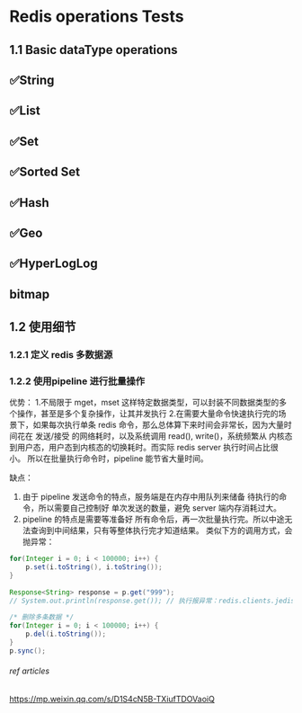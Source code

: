 # Redis operations Tests

## 1.1 Basic dataType operations
## ✅String
## ✅List
## ✅Set
## ✅Sorted Set
## ✅Hash
## ✅Geo
## ✅HyperLogLog
## bitmap

## 1.2 使用细节
### 1.2.1 定义 redis 多数据源

### 1.2.2 使用pipeline 进行批量操作
优势：
1.不局限于 mget，mset 这样特定数据类型，可以封装不同数据类型的多个操作，甚至是多个复杂操作，让其并发执行
2.在需要大量命令快速执行完的场景下，如果每次执行单条 redis 命令，那么总体算下来时间会非常长，因为大量时间花在 发送/接受 的网络耗时，以及系统调用 read(), write()，系统频繁从 内核态到用户态，用户态到内核态的切换耗时。而实际 redis server 执行时间占比很小。
  所以在批量执行命令时，pipeline 能节省大量时间。

缺点：
1. 由于 pipeline 发送命令的特点，服务端是在内存中用队列来储备 待执行的命令，所以需要自己控制好 单次发送的数量，避免 server 端内存消耗过大。
2. pipeline 的特点是需要等准备好 所有命令后，再一次批量执行完。所以中途无法查询到中间结果，只有等整体执行完才知道结果。
类似下方的调用方式，会抛异常：
```java
for(Integer i = 0; i < 100000; i++) {
    p.set(i.toString(), i.toString());
}
 
Response<String> response = p.get("999");
// System.out.println(response.get()); // 执行报异常：redis.clients.jedis.exceptions.JedisDataException: Please close pipeline or multi block before calling this method.
 
/* 删除多条数据 */
for(Integer i = 0; i < 100000; i++) {
    p.del(i.toString());
}
p.sync();
```   

###### ref articles
https://mp.weixin.qq.com/s/D1S4cN5B-TXiufTDOVaoiQ